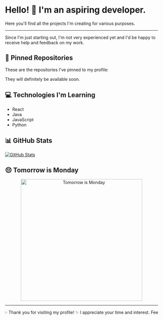 # Hello! 👋 I'm an aspiring developer.

Here you'll find all the projects I'm creating for various purposes.

---

Since I'm just starting out, I'm not very experienced yet and I'd be happy to receive help and feedback on my work.

## 📌 Pinned Repositories

These are the repositories I've pinned to my profile:

They will definitely be available soon. 

## 💻 Technologies I'm Learning

*   React
*   Java
*   JavaScript
*   Python

## 📊 GitHub Stats

[![GitHub Stats](https://github-readme-stats.vercel.app/api?username=YourGitHubUsername&show_icons=true&theme=dark)](https://github.com/YourGitHubUsername)

## 😔 Tomorrow is Monday

<p align="center">
  <img src="https://64.media.tumblr.com/4d19f13fe34a56ef772e0d4de9345331/tumblr_o1zizcTtvp1v66r4no2_540.gif" width="400" alt="Tomorrow is Monday" />
</p>

---

<p align="center">
  <marquee behavior="alternate" scrollamount="7">
    ✨ Thank you for visiting my profile! ✨ I appreciate your time and interest. Feel free to explore my projects! 😊
  </marquee>
</p>
